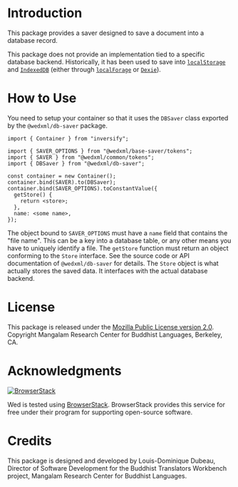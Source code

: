 Introduction
============

This package provides a saver designed to save a document into a database
record.

This package does not provide an implementation tied to a specific database
backend. Historically, it has been used to save into [``localStorage``][1] and
[``IndexedDB``][2] (either through [``localForage``][3] or [``Dexie``][4]).

[1]: https://developer.mozilla.org/en-US/docs/Web/API/Window/localStorage
[2]: https://developer.mozilla.org/en-US/docs/Web/API/IndexedDB_API
[3]: https://github.com/localForage/localForage
[4]: https://dexie.org/

How to Use
==========

You need to setup your container so that it uses the ``DBSaver`` class exported
by the ``@wedxml/db-saver`` package.

```
import { Container } from "inversify";

import { SAVER_OPTIONS } from "@wedxml/base-saver/tokens";
import { SAVER } from "@wedxml/common/tokens";
import { DBSaver } from "@wedxml/db-saver";

const container = new Container();
container.bind(SAVER).to(DBSaver);
container.bind(SAVER_OPTIONS).toConstantValue({
  getStore() {
    return <store>;
  },
  name: <some name>,
});
```

The object bound to ``SAVER_OPTIONS`` must have a ``name`` field that contains
the "file name". This can be a key into a database table, or any other means you
have to uniquely identify a file. The ``getStore`` function must return an
object conforming to the ``Store`` interface. See the source code or API
documentation of ``@wedxml/db-saver`` for details. The ``Store`` object is what
actually stores the saved data. It interfaces with the actual database backend.

License
=======

This package is released under the [Mozilla Public License version
2.0](http://www.mozilla.org/MPL/2.0/). Copyright Mangalam Research Center for
Buddhist Languages, Berkeley, CA.

Acknowledgments
===============

[![BrowserStack](https://www.browserstack.com/images/mail/browserstack-logo-footer.png)](https://www.browserstack.com)

Wed is tested using [BrowserStack](https://www.browserstack.com). BrowserStack
provides this service for free under their program for supporting open-source
software.

Credits
=======

This package is designed and developed by Louis-Dominique Dubeau, Director of
Software Development for the Buddhist Translators Workbench project, Mangalam
Research Center for Buddhist Languages.
